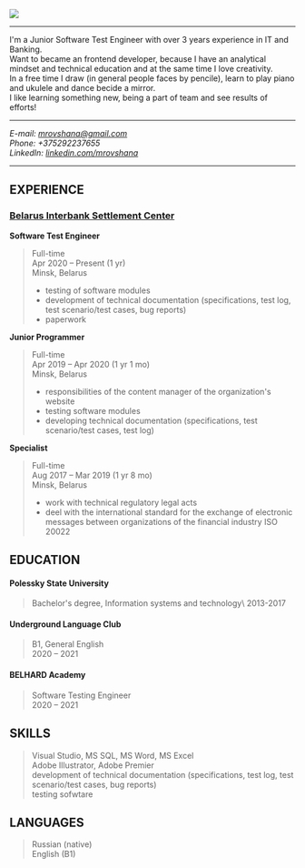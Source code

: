 ![](https://cdn1.savepice.ru/uploads/2021/3/3/81bb99d9ce7a865c1f632bcb7dc74892-full.png)

______________________
I'm a Junior Software Test Engineer with over 3 years experience in IT and Banking.\
Want to became an frontend developer, because  I have an analytical mindset and technical education and at the same time I love creativity.\
In a free time I draw (in general people faces by pencile), learn to play piano and ukulele and dance becide a mirror.\
I like learning something new, being a part of team and see results of efforts!
_______________________

_E-mail: mrovshana@gmail.com\
Phone: +375292237655\
LinkedIn: [linkedin.com/mrovshana](https://www.linkedin.com/in/mrovshana/)_
_______________________


## EXPERIENCE
### [Belarus Interbank Settlement Center](https://bisc.by/)


__Software Test Engineer__
>Full-time\
>Apr 2020 – Present (1 yr)\
>Minsk, Belarus
>
> * testing of software modules
> * development of technical documentation (specifications, test log, test scenario/test cases, bug reports)
> * paperwork


__Junior Programmer__
>Full-time\
>Apr 2019 – Apr 2020 (1 yr 1 mo)\
>Minsk, Belarus
>
> * responsibilities of the content manager of the organization's website
> * testing software modules
> * developing technical documentation (specifications, test scenario/test cases, test log)


__Specialist__
>Full-time\
>Aug 2017 – Mar 2019 (1 yr 8 mo)\
>Minsk, Belarus
>
> * work with technical regulatory legal acts
> * deel with the international standard for the exchange of electronic messages between organizations of the financial industry ISO 20022


## EDUCATION
#### Polessky State University
>Bachelor's degree, Information systems and technology\ 
>2013-2017
#### Underground Language Club
>B1, General English\
>2020 – 2021

#### BELHARD Academy
>Software Testing Engineer\
>2020 – 2021

## SKILLS
>Visual Studio, MS SQL, MS Word, MS Excel\
>Adobe Illustrator, Adobe Premier\
>development of technical documentation (specifications, test log, test scenario/test cases, bug reports)\
>testing sofwtare

## LANGUAGES
>Russian (native)\
>English (B1)


